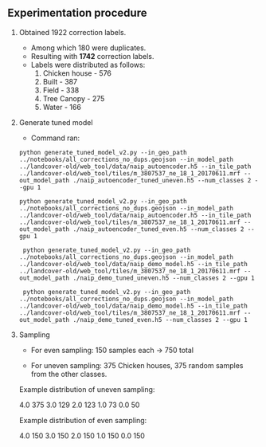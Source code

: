 ## Experimentation procedure

1. Obtained 1922 correction labels. 
    - Among which 180 were duplicates.
    - Resulting with **1742** correction labels.
    - Labels were distributed as follows:
        1. Chicken house - 576
        2. Built - 387
        3. Field - 338
        4. Tree Canopy - 275
        5. Water - 166

2. Generate tuned model
    - Command ran: 
    
    ```python generate_tuned_model_v2.py --in_geo_path ../notebooks/all_corrections_no_dups.geojson --in_model_path ../landcover-old/web_tool/data/naip_autoencoder.h5 --in_tile_path ../landcover-old/web_tool/tiles/m_3807537_ne_18_1_20170611.mrf --out_model_path ./naip_autoencoder_tuned_uneven.h5 --num_classes 2 --gpu 1```

    ```python generate_tuned_model_v2.py --in_geo_path ../notebooks/all_corrections_no_dups.geojson --in_model_path ../landcover-old/web_tool/data/naip_autoencoder.h5 --in_tile_path ../landcover-old/web_tool/tiles/m_3807537_ne_18_1_20170611.mrf --out_model_path ./naip_autoencoder_tuned_even.h5 --num_classes 2 --gpu 1```

    ``` python generate_tuned_model_v2.py --in_geo_path ../notebooks/all_corrections_no_dups.geojson --in_model_path ../landcover-old/web_tool/data/naip_demo_model.h5 --in_tile_path ../landcover-old/web_tool/tiles/m_3807537_ne_18_1_20170611.mrf --out_model_path ./naip_demo_tuned_uneven.h5 --num_classes 2 --gpu 1```

   ``` python generate_tuned_model_v2.py --in_geo_path ../notebooks/all_corrections_no_dups.geojson --in_model_path ../landcover-old/web_tool/data/naip_demo_model.h5 --in_tile_path ../landcover-old/web_tool/tiles/m_3807537_ne_18_1_20170611.mrf --out_model_path ./naip_demo_tuned_even.h5 --num_classes 2 --gpu 1```

3. Sampling
    - For even sampling:
        150 samples each -> 750 total
        
    - For uneven sampling:
        375 Chicken houses, 375 random samples from the other classes.

    Example distribution of uneven sampling:

    4.0    375
    3.0    129
    2.0    123
    1.0     73
    0.0     50

    Example distribution of even sampling:

    4.0    150
    3.0    150
    2.0    150
    1.0    150
    0.0    150